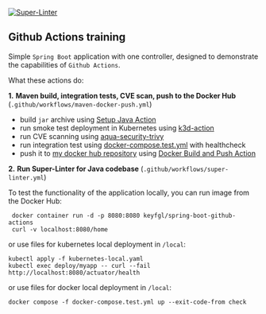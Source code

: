 
[![Super-Linter](https://github.com/1strebel/spring-boot-github-actions/actions/workflows/super-linter.yml/badge.svg)](https://github.com/marketplace/actions/super-linter)

## Github Actions training

Simple `Spring Boot` application with one controller, designed to demonstrate the capabilities of `Github Actions`.

What these actions do:

**1.** **Maven build, integration tests, CVE scan, push to the Docker Hub** (`.github/workflows/maven-docker-push.yml`)

- build `jar` archive  using [Setup Java Action](https://github.com/actions/setup-java)
- run smoke test deployment in Kubernetes using [k3d-action](https://github.com/marketplace/actions/absaoss-k3d-action)
- run CVE scanning using [aqua-security-trivy](https://github.com/marketplace/actions/aqua-security-trivy)
- run integration test using [docker-compose.test.yml](docker-compose.test.yml) with healthcheck
- push it to [my docker hub repository](https://hub.docker.com/repository/docker/keyfgl/spring-boot-github-actions) using [Docker Build and Push Action](https://github.com/marketplace/actions/build-and-push-docker-images)

**2.** **Run Super-Linter for Java codebase** (`.github/workflows/super-linter.yml`)



To test the functionality of the application locally, you can run image from the Docker Hub:


     docker container run -d -p 8080:8080 keyfgl/spring-boot-github-actions     
     curl -v localhost:8080/home
or use files for kubernetes local deployment in `/local`:

    kubectl apply -f kubernetes-local.yaml
    kubectl exec deploy/myapp -- curl --fail http://localhost:8080/actuator/health
or use files for docker local deployment in `/local`:

    docker compose -f docker-compose.test.yml up --exit-code-from check